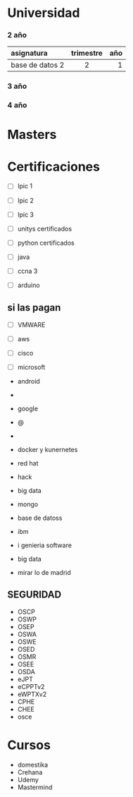 # Universidad

### 2 año
| asignatura | trimestre | año |
| :---- | :----: | ----: |
| base de datos 2 | 2 | 1 |


### 3 año

### 4 año

# Masters

# Certificaciones

- [ ] lpic 1
- [ ] lpic 2
- [ ] lpic 3
- [ ] unitys certificados
- [ ] python certificados
- [ ] java
- [ ] ccna 3
- [ ] arduino



## si las pagan
- [ ] VMWARE
- [ ] aws
- [ ] cisco
- [ ] microsoft







- android 
- 
- google
- @
- 
- docker y kunernetes

- red hat

- hack
- big data

- mongo
- base de datoss
- ibm
- i genieria software
- big data
- mirar lo de madrid

## SEGURIDAD
- OSCP
- OSWP
- OSEP
- OSWA
- OSWE
- OSED
- OSMR
- OSEE
- OSDA
- eJPT
- eCPPTv2 
- eWPTXv2 
- CPHE 
- CHEE 
- osce

# Cursos

- domestika
- Crehana
- Udemy
- Mastermind
